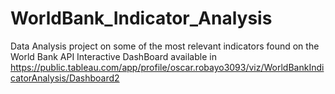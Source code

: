 # WorldBank_Indicator_Analysis
Data Analysis project on some of the most relevant indicators found on the World Bank API
Interactive DashBoard available in https://public.tableau.com/app/profile/oscar.robayo3093/viz/WorldBankIndicatorAnalysis/Dashboard2
